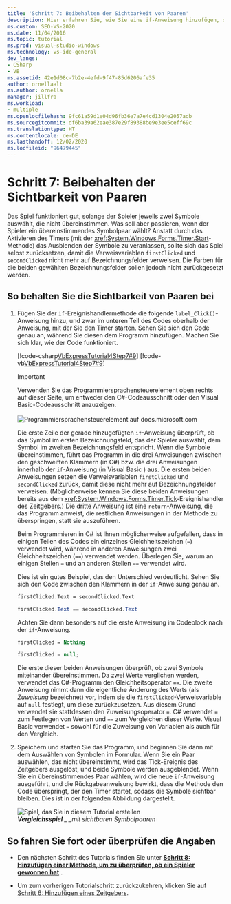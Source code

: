 ```yaml
---
title: 'Schritt 7: Beibehalten der Sichtbarkeit von Paaren'
description: Hier erfahren Sie, wie Sie eine if-Anweisung hinzufügen, damit Symbole sichtbar bleiben, wenn der Spieler ein übereinstimmendes Symbolpaar auswählt.
ms.custom: SEO-VS-2020
ms.date: 11/04/2016
ms.topic: tutorial
ms.prod: visual-studio-windows
ms.technology: vs-ide-general
dev_langs:
- CSharp
- VB
ms.assetid: 42e1d08c-7b2e-4efd-9f47-85d6206afe35
author: ornellaalt
ms.author: ornella
manager: jillfra
ms.workload:
- multiple
ms.openlocfilehash: 9fc61a59d1e04d96fb36e7a7e4cd1304e2057adb
ms.sourcegitcommit: df6ba39a62eae387e29f89388be9e3ee5ceff69c
ms.translationtype: HT
ms.contentlocale: de-DE
ms.lasthandoff: 12/02/2020
ms.locfileid: "96479445"
---
```

# <a name="step-7-keep-pairs-visible"></a>Schritt 7: Beibehalten der Sichtbarkeit von Paaren
Das Spiel funktioniert gut, solange der Spieler jeweils zwei Symbole auswählt, die nicht übereinstimmen. Was soll aber passieren, wenn der Spieler ein übereinstimmendes Symbolpaar wählt? Anstatt durch das Aktivieren des Timers (mit der <xref:System.Windows.Forms.Timer.Start>-Methode) das Ausblenden der Symbole zu veranlassen, sollte sich das Spiel selbst zurücksetzen, damit die Verweisvariablen `firstClicked` und `secondClicked` nicht mehr auf Bezeichnungsfelder verweisen. Die Farben für die beiden gewählten Bezeichnungsfelder sollen jedoch nicht zurückgesetzt werden.

## <a name="to-keep-pairs-visible"></a>So behalten Sie die Sichtbarkeit von Paaren bei

1. Fügen Sie der `if`-Ereignishandlermethode die folgende `label_Click()`-Anweisung hinzu, und zwar im unteren Teil des Codes oberhalb der Anweisung, mit der Sie den Timer starten. Sehen Sie sich den Code genau an, während Sie diesen dem Programm hinzufügen. Machen Sie sich klar, wie der Code funktioniert.

     [!code-csharp[VbExpressTutorial4Step7#9](../ide/codesnippet/CSharp/step-7-keep-pairs-visible_1.cs)]
     [!code-vb[VbExpressTutorial4Step7#9](../ide/codesnippet/VisualBasic/step-7-keep-pairs-visible_1.vb)]

     > [!IMPORTANT]
     > Verwenden Sie das Programmiersprachensteuerelement oben rechts auf dieser Seite, um entweder den C#-Codeausschnitt oder den Visual Basic-Codeausschnitt anzuzeigen.<br><br>![Programmiersprachensteuerelement auf docs.microsoft.com](../ide/media/docs-programming-language-control.png)

     Die erste Zeile der gerade hinzugefügten `if`-Anweisung überprüft, ob das Symbol im ersten Bezeichnungsfeld, das der Spieler auswählt, dem Symbol im zweiten Bezeichnungsfeld entspricht. Wenn die Symbole übereinstimmen, führt das Programm in die drei Anweisungen zwischen den geschweiften Klammern (in C#) bzw. die drei Anweisungen innerhalb der `if`-Anweisung (in Visual Basic ) aus. Die ersten beiden Anweisungen setzen die Verweisvariablen `firstClicked` und `secondClicked` zurück, damit diese nicht mehr auf Bezeichnungsfelder verweisen. (Möglicherweise kennen Sie diese beiden Anweisungen bereits aus dem <xref:System.Windows.Forms.Timer.Tick>-Ereignishandler des Zeitgebers.) Die dritte Anweisung ist eine `return`-Anweisung, die das Programm anweist, die restlichen Anweisungen in der Methode zu überspringen, statt sie auszuführen.

     Beim Programmieren in C# ist Ihnen möglicherweise aufgefallen, dass in einigen Teilen des Codes ein einzelnes Gleichheitszeichen (`=`) verwendet wird, während in anderen Anweisungen zwei Gleichheitszeichen (`==`) verwendet werden. Überlegen Sie, warum an einigen Stellen `=` und an anderen Stellen `==` verwendet wird.

     Dies ist ein gutes Beispiel, das den Unterschied verdeutlicht. Sehen Sie sich den Code zwischen den Klammern in der `if`-Anweisung genau an.

    ```vb
    firstClicked.Text = secondClicked.Text
    ```

    ```csharp
    firstClicked.Text == secondClicked.Text
    ```

     Achten Sie dann besonders auf die erste Anweisung im Codeblock nach der `if`-Anweisung.

    ```vb
    firstClicked = Nothing
    ```

    ```csharp
    firstClicked = null;
    ```

     Die erste dieser beiden Anweisungen überprüft, ob zwei Symbole miteinander übereinstimmen. Da zwei Werte verglichen werden, verwendet das C#-Programm den Gleichheitsoperator `==`. Die zweite Anweisung nimmt dann die eigentliche Änderung des Werts (als *Zuweisung* bezeichnet) vor, indem sie die `firstClicked`-Verweisvariable auf `null` festlegt, um diese zurückzusetzen. Aus diesem Grund verwendet sie stattdessen den Zuweisungsoperator `=`. C# verwendet `=` zum Festlegen von Werten und `==` zum Vergleichen dieser Werte. Visual Basic verwendet `=` sowohl für die Zuweisung von Variablen als auch für den Vergleich.

2. Speichern und starten Sie das Programm, und beginnen Sie dann mit dem Auswählen von Symbolen im Formular. Wenn Sie ein Paar auswählen, das nicht übereinstimmt, wird das Tick-Ereignis des Zeitgebers ausgelöst, und beide Symbole werden ausgeblendet. Wenn Sie ein übereinstimmendes Paar wählen, wird die neue `if`-Anweisung ausgeführt, und die Rückgabeanweisung bewirkt, dass die Methode den Code überspringt, der den Timer startet, sodass die Symbole sichtbar bleiben. Dies ist in der folgenden Abbildung dargestellt.

     ![Spiel, das Sie in diesem Tutorial erstellen](../ide/media/express_finishedgame.png)<br/>
***Vergleichsspiel** _ _mit sichtbaren Symbolpaaren*

## <a name="to-continue-or-review"></a>So fahren Sie fort oder überprüfen die Angaben

- Den nächsten Schritt des Tutorials finden Sie unter **[Schritt 8: Hinzufügen einer Methode, um zu überprüfen, ob ein Spieler gewonnen hat](../ide/step-8-add-a-method-to-verify-whether-the-player-won.md)** .

- Um zum vorherigen Tutorialschritt zurückzukehren, klicken Sie auf [Schritt 6: Hinzufügen eines Zeitgebers](../ide/step-6-add-a-timer.md).
